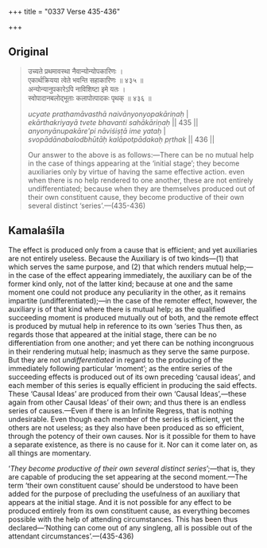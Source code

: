 +++
title = "0337 Verse 435-436"

+++
## Original 
>
> उच्यते प्रथमावस्था नैवान्योन्योपकारिणः ।  
> एकार्थक्रियया त्वेते भवन्ति सहाकारिणः ॥ ४३५ ॥  
> अन्योन्यानुपकारेऽपि नाविशिष्टा इमे यतः ।  
> स्वोपादानबलोद्भूताः कलापोत्पादकः पृथक् ॥ ४३६ ॥ 
>
> *ucyate prathamāvasthā naivānyonyopakāriṇaḥ* \|  
> *ekārthakriyayā tvete bhavanti sahākāriṇaḥ* \|\| 435 \|\|  
> *anyonyānupakāre'pi nāviśiṣṭā ime yataḥ* \|  
> *svopādānabalodbhūtāḥ kalāpotpādakaḥ pṛthak* \|\| 436 \|\| 
>
> Our answer to the above is as follows:—There can be no mutual help in the case of things appearing at the ‘initial stage’; they become auxiliaries only by virtue of having the same effective action. even when there is no help rendered to one another, these are not entirely undifferentiated; because when they are themselves produced out of their own constituent cause, they become productive of their own several distinct ‘series’.—(435-436)



## Kamalaśīla

The effect is produced only from a cause that is efficient; and yet auxiliaries are not entirely useless. Because the Auxiliary is of two kinds—(1) that which serves the same purpose, and (2) that which renders mutual help;—in the case of the effect appearing immediately, the auxiliary can be of the former kind only, not of the latter kind; because at one and the same moment one could not produce any peculiarity in the other, as it remains impartite (undifferentiated);—in the case of the remoter effect, however, the auxiliary is of that kind where there is mutual help; as the qualified succeeding moment is produced mutually out of both, and the remote effect is produced by mutual help in reference to its own ‘series Thus then, as regards those that appeared at the initial stage, there can be no differentiation from one another; and yet there can be nothing incongruous in their rendering mutual help; inasmuch as they serve the same purpose. But they are not *undifferentiated* in regard to the producing of the immediately following particular ‘moment’; as the entire series of the succeeding effects is produced out of its own preceding ‘causal ideas’, and each member of this series is equally efficient in producing the said effects. These ‘Causal Ideas’ are produced from their own ‘Causal Ideas’,—these again from other Causal Ideas’ of their own; and thus there is an endless series of causes.—Even if there is an Infinite Regress, that is nothing undesirable. Even though each member of the series is efficient, yet the others are not useless; as they also have been produced as so efficient, through the potency of their own causes. Nor is it possible for them to have a separate existence, as there is no cause for it. Nor can it come later on, as all things are momentary.

‘*They become productive of their own several distinct series*’;—that is, they are capable of producing the set appearing at the second moment.—The term ‘their own constituent cause’ should be understood to have been added for the purpose of precluding the usefulness of an auxiliary that appears at the initial stage. And it is not possible for any effect to be produced entirely from its own constituent cause, as everything becomes possible with the help of attending circumstances. This has been thus declared—‘Nothing can come out of any singleng, all is possible out of the attendant circumstances’.—(435-436)


